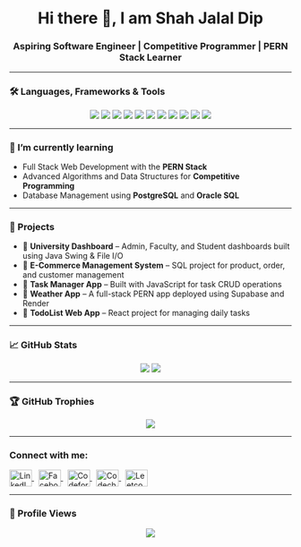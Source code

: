 <h1 align="center">Hi there 👋, I am Shah Jalal Dip</h1>
<h3 align="center">Aspiring Software Engineer | Competitive Programmer | PERN Stack Learner</h3>

---

### 🛠️ Languages, Frameworks & Tools

<p align="center">
  <img src="https://img.shields.io/badge/C++-00599C?style=for-the-badge&logo=c%2B%2B&logoColor=white" />
  <img src="https://img.shields.io/badge/Java-007396?style=for-the-badge&logo=java&logoColor=white" />
  <img src="https://img.shields.io/badge/JavaScript-F7DF1E?style=for-the-badge&logo=javascript&logoColor=black" />
  <img src="https://img.shields.io/badge/React-61DAFB?style=for-the-badge&logo=react&logoColor=black" />
  <img src="https://img.shields.io/badge/Node.js-339933?style=for-the-badge&logo=nodedotjs&logoColor=white" />
  <img src="https://img.shields.io/badge/Express-000000?style=for-the-badge&logo=express&logoColor=white" />
  <img src="https://img.shields.io/badge/PostgreSQL-336791?style=for-the-badge&logo=postgresql&logoColor=white" />
  <img src="https://img.shields.io/badge/Oracle-F80000?style=for-the-badge&logo=oracle&logoColor=white" />
  <img src="https://img.shields.io/badge/Git-F05032?style=for-the-badge&logo=git&logoColor=white" />
  <img src="https://img.shields.io/badge/GitHub-181717?style=for-the-badge&logo=github&logoColor=white" />
  <img src="https://img.shields.io/badge/VS%20Code-007ACC?style=for-the-badge&logo=visual-studio-code&logoColor=white" />
</p>

---

### 🌱 I’m currently learning

- Full Stack Web Development with the **PERN Stack**
- Advanced Algorithms and Data Structures for **Competitive Programming**
- Database Management using **PostgreSQL** and **Oracle SQL**

---

### 💼 Projects

- 🔹 **University Dashboard** – Admin, Faculty, and Student dashboards built using Java Swing & File I/O  
- 🔹 **E-Commerce Management System** – SQL project for product, order, and customer management  
- 🔹 **Task Manager App** – Built with JavaScript for task CRUD operations  
- 🔹 **Weather App** – A full-stack PERN app deployed using Supabase and Render  
- 🔹 **TodoList Web App** – React project for managing daily tasks  

---

### 📈 GitHub Stats

<p align="center">
  <img src="https://github-readme-stats.vercel.app/api?username=Shahjalal-Dip&show_icons=true&theme=tokyonight" />
  <img src="https://github-readme-stats.vercel.app/api/top-langs/?username=Shahjalal-Dip&layout=compact&theme=tokyonight" />
</p>

---

### 🏆 GitHub Trophies

<p align="center">
  <img src="https://github-profile-trophy.vercel.app/?username=Shahjalal-Dip&theme=radical" />
</p>

---

<h3 align="left">Connect with me:</h3>
<p align="left">
  <a href="https://linkedin.com/in/Shahjalal-Dip" target="_blank">
    <img align="center" src="https://raw.githubusercontent.com/rahuldkjain/github-profile-readme-generator/master/src/images/icons/Social/linked-in-alt.svg" alt="LinkedIn" height="30" width="40" />
  </a>
  &nbsp;
  <a href="https://fb.com/shahjalal.dip.1" target="_blank">
    <img align="center" src="https://raw.githubusercontent.com/rahuldkjain/github-profile-readme-generator/master/src/images/icons/Social/facebook.svg" alt="Facebook" height="30" width="40" />
  </a>
  &nbsp;
  <a href="https://codeforces.com/profile/bbrave" target="_blank">
    <img align="center" src="https://raw.githubusercontent.com/rahuldkjain/github-profile-readme-generator/master/src/images/icons/Social/codeforces.svg" alt="Codeforces" height="30" width="40" />
  </a>
  &nbsp;
  <a href="https://www.codechef.com/users/codeweaverdip" target="_blank">
    <img align="center" src="https://raw.githubusercontent.com/rahuldkjain/github-profile-readme-generator/master/src/images/icons/Social/codechef.svg" alt="Codechef" height="30" width="40" />
  </a>
  &nbsp;
  <a href="https://leetcode.com/u/mickey_mouse/" target="_blank">
    <img align="center" src="https://raw.githubusercontent.com/rahuldkjain/github-profile-readme-generator/master/src/images/icons/Social/leetcode.svg" alt="Leetcode" height="30" width="40" />
  </a>
</p>

---

### 👀 Profile Views

<p align="center">
  <img src="https://komarev.com/ghpvc/?username=Shahjalal-Dip&color=blueviolet" />
</p>
